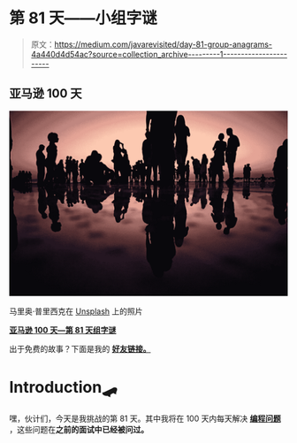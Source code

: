 # 第 81 天——小组字谜

> 原文：<https://medium.com/javarevisited/day-81-group-anagrams-4a440d4d54ac?source=collection_archive---------1----------------------->

## 亚马逊 100 天

![](img/d242c1cd17966a4cf981741d3f4cd300.png)

马里奥·普里西克在 [Unsplash](https://unsplash.com/s/photos/group?utm_source=unsplash&utm_medium=referral&utm_content=creditCopyText) 上的照片

[**亚马逊 100 天—第 81 天组字谜**](https://leetcode.com/problems/group-anagrams/)

出于免费的故事？下面是我的 [**好友链接。**](/@akshay_ravindran/day-81-group-anagrams-4a440d4d54ac?source=friends_link&sk=be99a05cff5793bb5c9c3f41211a3654)

# Introduction🛹

嘿，伙计们，今天是我挑战的第 81 天。其中我将在 100 天内每天解决 [**编程问题**](https://javarevisited.blogspot.com/2011/06/top-programming-interview-questions.html) ，这些问题在**之前的面试中已经被问过。**